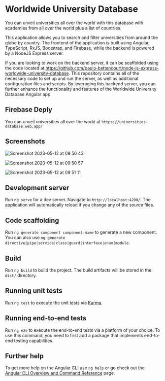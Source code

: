 # Worldwide University Database

You can unveil universities all over the world with this database with academies from all over the world plus a list of countries.

This application allows you to search and filter universities from around the globe by country. The frontend of the application is built using Angular, TypeScript, RxJS, Bootstrap, and Firebase, while the backend is powered by a NodeJS Express server.

If you are looking to work on the backend server, it can be scaffolded using the code located at https://github.com/paulo-bettencourt/node-js-express-worldwide-university-database. This repository contains all of the necessary code to set up and run the server, as well as additional configuration files and scripts. By leveraging this backend server, you can further enhance the functionality and features of the Worldwide University Database Angular app.

## Firebase Deply

You can unveil universities all over the world at `https://universities-database.web.app/`

## Screenshots

![Screenshot 2023-05-12 at 09 50 43](https://github.com/paulo-bettencourt/worldwide-university-database/assets/37920932/3cbe84a2-7598-48f3-ac0d-92e3f4eed58c)

![Screenshot 2023-05-12 at 09 50 57](https://github.com/paulo-bettencourt/worldwide-university-database/assets/37920932/cc75a152-4c62-4abc-9ede-b3bd6256610f)

![Screenshot 2023-05-12 at 09 51 11](https://github.com/paulo-bettencourt/worldwide-university-database/assets/37920932/f883b74f-2d82-4465-970e-c6dc7ed1ff90)

## Development server

Run `ng serve` for a dev server. Navigate to `http://localhost:4200/`. The application will automatically reload if you change any of the source files.

## Code scaffolding

Run `ng generate component component-name` to generate a new component. You can also use `ng generate directive|pipe|service|class|guard|interface|enum|module`.

## Build

Run `ng build` to build the project. The build artifacts will be stored in the `dist/` directory.

## Running unit tests

Run `ng test` to execute the unit tests via [Karma](https://karma-runner.github.io).

## Running end-to-end tests

Run `ng e2e` to execute the end-to-end tests via a platform of your choice. To use this command, you need to first add a package that implements end-to-end testing capabilities.

## Further help

To get more help on the Angular CLI use `ng help` or go check out the [Angular CLI Overview and Command Reference](https://angular.io/cli) page.
